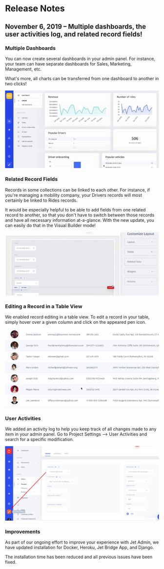 # Release Notes

## November 6, 2019 – Multiple dashboards, the user activities log, and related record fields!

### Multiple Dashboards

You can now create several dashboards in your admin panel. For instance, your team can have separate dashboards for Sales, Marketing, Management, etc. 

What's more, all charts can be transferred from one dashboard to another in two clicks!

![](../.gitbook/assets/ezgif-6-bd1458bf3d02.gif)

### Related Record Fields

Records in some collections can be linked to each other. For instance, if you're managing a mobility company, your Drivers records will most certainly be linked to Rides records.

It would be especially helpful to be able to add fields from one related record to another, so that you don't have to switch between those records and have all necessary information at-a-glance. With the new update, you can easily do that in the Visual Builder mode!

![](../.gitbook/assets/ezgif-6-6b3824b14715.gif)

### Editing a Record in a Table View

We enabled record editing in a table view. To edit a record in your table, simply hover over a given column and click on the appeared pen icon.

![](../.gitbook/assets/ezgif-6-0f56fee8e9f7%20%281%29.gif)

### User Activities

We added an activity log to help you keep track of all changes made to any item in your admin panel. Go to Project Settings ⟶ User Activities and search for a specific modification.

![](../.gitbook/assets/image%20%28102%29.png)

### Improvements

As part of our ongoing effort to improve your experience with Jet Admin, we have updated installation for Docker, Heroku, Jet Bridge App, and Django. 

The installation time has been reduced and all previous issues have been fixed. 



